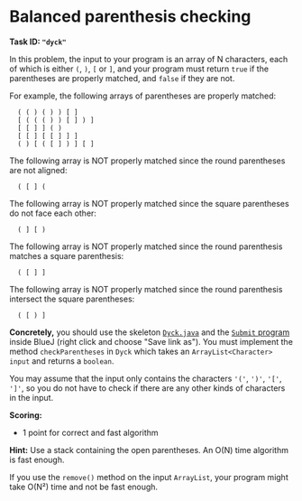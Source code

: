Balanced parenthesis checking
=============================

**Task ID: `"dyck"`**

In this problem, the input to your program is an array of N characters,
each of which is either `(`, `)`, `[` or `]`,
and your program must return `true` if the parentheses are properly matched,
and `false` if they are not.

For example, the following arrays of parentheses are properly matched:

```
  ( ( ) ( ) ) [ ]
  [ ( ( ( ) ) [ ] ) ]
  [ [ ] ] ( )
  [ [ ] [ [ ] ] ]
  ( ) [ ( [ ] ) ] [ ]
```

The following array is NOT properly matched since the round parentheses are not aligned:

```
  ( [ ] (
```

The following array is NOT properly matched since the square parentheses do not face each other:

```
  ( ] [ )
```

The following array is NOT properly matched since the round parenthesis matches a square parenthesis:

```
  ( [ ] ]
```

The following array is NOT properly matched since the round parenthesis intersect the square parentheses:

```
  ( [ ) ]
```

**Concretely,** you should use the skeleton
<a href="https://github.com/Mortal/csaudk-submitj/raw/master/tasks/dyck/Dyck.java">
`Dyck.java`</a>
and the
<a href="https://github.com/Mortal/csaudk-submitj/raw/master/Submit.java">
`Submit` program</a>
inside BlueJ (right click and choose "Save link as").
You must implement the method `checkParentheses` in `Dyck`
which takes an `ArrayList<Character> input` and returns a `boolean`.

You may assume that the input only contains the characters `'('`, `')'`, `'['`, `']'`,
so you do not have to check if there are any other kinds of characters in the input.

**Scoring:**

  * 1 point for correct and fast algorithm

**Hint:** Use a stack containing the open parentheses.
An O(N) time algorithm is fast enough.

If you use the `remove()` method on the input `ArrayList`,
your program might take O(N²) time and not be fast enough.
